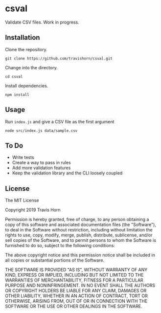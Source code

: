# csval

Validate CSV files. Work in progress.

## Installation

Clone the repository.

```
git clone https://github.com/travishorn/csval.git
```

Change into the directory.

```
cd csval
```

Install dependencies.

```
npm install
```

## Usage

Run `index.js` and give a CSV file as the first argument

```
node src/index.js data/sample.csv
```

## To Do

- Write tests
- Create a way to pass in rules
- Add more validation features
- Keep the validation library and the CLI loosely coupled

## License

The MIT License

Copyright 2019 Travis Horn

Permission is hereby granted, free of charge, to any person obtaining a copy of
this software and associated documentation files (the "Software"), to deal in
the Software without restriction, including without limitation the rights to
use, copy, modify, merge, publish, distribute, sublicense, and/or sell copies of
the Software, and to permit persons to whom the Software is furnished to do so,
subject to the following conditions:

The above copyright notice and this permission notice shall be included in all
copies or substantial portions of the Software.

THE SOFTWARE IS PROVIDED "AS IS", WITHOUT WARRANTY OF ANY KIND, EXPRESS OR
IMPLIED, INCLUDING BUT NOT LIMITED TO THE WARRANTIES OF MERCHANTABILITY, FITNESS
FOR A PARTICULAR PURPOSE AND NONINFRINGEMENT. IN NO EVENT SHALL THE AUTHORS OR
COPYRIGHT HOLDERS BE LIABLE FOR ANY CLAIM, DAMAGES OR OTHER LIABILITY, WHETHER
IN AN ACTION OF CONTRACT, TORT OR OTHERWISE, ARISING FROM, OUT OF OR IN
CONNECTION WITH THE SOFTWARE OR THE USE OR OTHER DEALINGS IN THE SOFTWARE.
